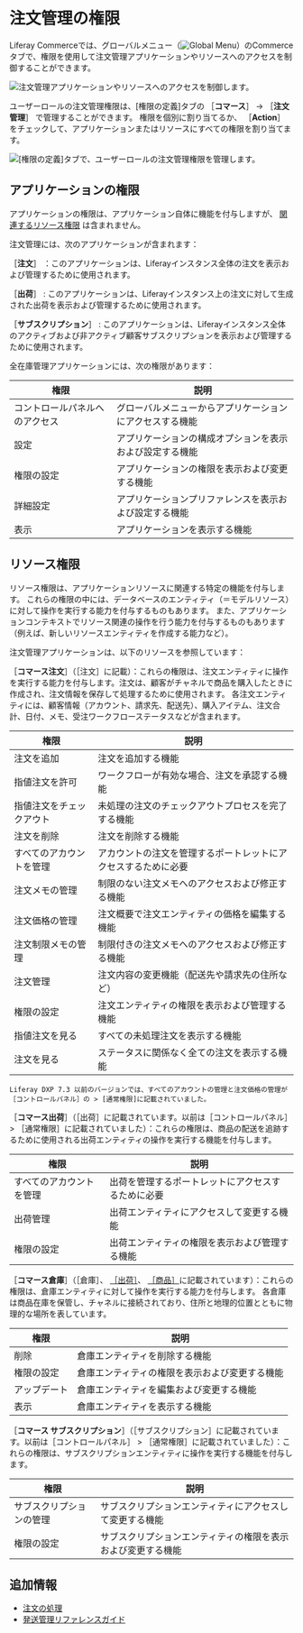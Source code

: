 # 注文管理の権限

Liferay Commerceでは、グローバルメニュー（![Global Menu](../../images/icon-applications-menu.png)）のCommerceタブで、権限を使用して注文管理アプリケーションやリソースへのアクセスを制御することができます。

![注文管理アプリケーションやリソースへのアクセスを制御します。](./order-management-permissions/images/01.png)

ユーザーロールの注文管理権限は、[権限の定義]タブの ［**コマース**］ &rarr; ［**注文管理**］ で管理することができます。 権限を個別に割り当てるか、 ［**Action**］ をチェックして、アプリケーションまたはリソースにすべての権限を割り当てます。

![ [権限の定義]タブで、ユーザーロールの注文管理権限を管理します。](./order-management-permissions/images/02.png)

<a name="application-permissions" />

## アプリケーションの権限

アプリケーションの権限は、アプリケーション自体に機能を付与しますが、 [関連するリソース権限](#resource-permissions) は含まれません。

注文管理には、次のアプリケーションが含まれます：

［**注文**］ ：このアプリケーションは、Liferayインスタンス全体の注文を表示および管理するために使用されます。

［**出荷**］ : このアプリケーションは、Liferayインスタンス上の注文に対して生成された出荷を表示および管理するために使用されます。

［**サブスクリプション**］ : このアプリケーションは、Liferayインスタンス全体のアクティブおよび非アクティブ顧客サブスクリプションを表示および管理するために使用されます。

全在庫管理アプリケーションには、次の権限があります：

| 権限              | 説明                           |
| --------------- | ---------------------------- |
| コントロールパネルへのアクセス | グローバルメニューからアプリケーションにアクセスする機能 |
| 設定              | アプリケーションの構成オプションを表示および設定する機能 |
| 権限の設定           | アプリケーションの権限を表示および変更する機能      |
| 詳細設定            | アプリケーションプリファレンスを表示および設定する機能  |
| 表示              | アプリケーションを表示する機能              |

<a name="resource-permissions" />

## リソース権限

リソース権限は、アプリケーションリソースに関連する特定の機能を付与します。 これらの権限の中には、データベースのエンティティ（＝モデルリソース）に対して操作を実行する能力を付与するものもあります。 また、アプリケーションコンテキストでリソース関連の操作を行う能力を付与するものもあります（例えば、新しいリソースエンティティを作成する能力など）。

注文管理アプリケーションは、以下のリソースを参照しています：

［**コマース注文**］（［注文］に記載）：これらの権限は、注文エンティティに操作を実行する能力を付与します。注文は、顧客がチャネルで商品を購入したときに作成され、注文情報を保存して処理するために使用されます。 各注文エンティティには、顧客情報（アカウント、請求先、配送先）、購入アイテム、注文合計、日付、メモ、受注ワークフローステータスなどが含まれます。

| 権限           | 説明                              |
| ------------ | ------------------------------- |
| 注文を追加        | 注文を追加する機能                       |
| 指値注文を許可      | ワークフローが有効な場合、注文を承認する機能          |
| 指値注文をチェックアウト | 未処理の注文のチェックアウトプロセスを完了する機能       |
| 注文を削除        | 注文を削除する機能                       |
| すべてのアカウントを管理 | アカウントの注文を管理するポートレットにアクセスするために必要 |
| 注文メモの管理      | 制限のない注文メモへのアクセスおよび修正する機能        |
| 注文価格の管理      | 注文概要で注文エンティティの価格を編集する機能         |
| 注文制限メモの管理    | 制限付きの注文メモへのアクセスおよび修正する機能        |
| 注文管理         | 注文内容の変更機能（配送先や請求先の住所など）         |
| 権限の設定        | 注文エンティティの権限を表示および管理する機能         |
| 指値注文を見る      | すべての未処理注文を表示する機能                |
| 注文を見る        | ステータスに関係なく全ての注文を表示する機能          |

```{note}
Liferay DXP 7.3 以前のバージョンでは、すべてのアカウントの管理と注文価格の管理が［コントロールパネル］の > [通常権限]に記載されていました。
```

［**コマース出荷**］（［出荷］に記載されています。以前は［コントロールパネル］ > ［通常権限］に記載されていました）：これらの権限は、商品の配送を追跡するために使用される出荷エンティティの操作を実行する機能を付与します。

| 権限           | 説明                        |
| ------------ | ------------------------- |
| すべてのアカウントを管理 | 出荷を管理するポートレットにアクセスするために必要 |
| 出荷管理         | 出荷エンティティにアクセスして変更する機能     |
| 権限の設定        | 出荷エンティティの権限を表示および管理する機能   |

［**コマース倉庫**］（［倉庫］、 [［出荷］](./inventory-management-permissions.md)、 [［商品］](./product-management-permissions.md)に記載されています）：これらの権限は、倉庫エンティティに対して操作を実行する能力を付与します。 各倉庫は商品在庫を保管し、チャネルに接続されており、住所と地理的位置とともに物理的な場所を表しています。

| 権限     | 説明                      |
| ------ | ----------------------- |
| 削除     | 倉庫エンティティを削除する機能         |
| 権限の設定  | 倉庫エンティティの権限を表示および変更する機能 |
| アップデート | 倉庫エンティティを編集および変更する機能    |
| 表示     | 倉庫エンティティを表示する機能         |

［**コマース サブスクリプション**］（［サブスクリプション］に記載されています。以前は［コントロールパネル］ > ［通常権限］に記載されていました）：これらの権限は、サブスクリプションエンティティに操作を実行する機能を付与します。

| 権限           | 説明                             |
| ------------ | ------------------------------ |
| サブスクリプションの管理 | サブスクリプションエンティティにアクセスして変更する機能   |
| 権限の設定        | サブスクリプションエンティティの権限を表示および変更する機能 |

<a name="additional-information" />

## 追加情報

* [注文の処理](../../orders-and-fulfillment/orders/processing-an-order.md)
* [発送管理リファレンスガイド](../../orders-and-fulfillment/shipments/shipments-management-reference-guide.md)
